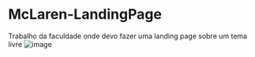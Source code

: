 # McLaren-LandingPage
Trabalho da faculdade onde devo fazer uma landing page sobre um tema livre
![image](https://user-images.githubusercontent.com/99897654/168864272-6b229924-c71a-4b41-a289-82689da1b34b.png)
